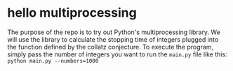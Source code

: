 # hello multiprocessing

The purpose of the repo is to try out Python's multiprocessing library.
We will use the library to calculate the stopping time of integers plugged into the function defined by the collatz conjecture.
To execute the program, simply pass the number of integers you want to run the ```main.py``` file like this:
```python main.py --numbers=1000```
